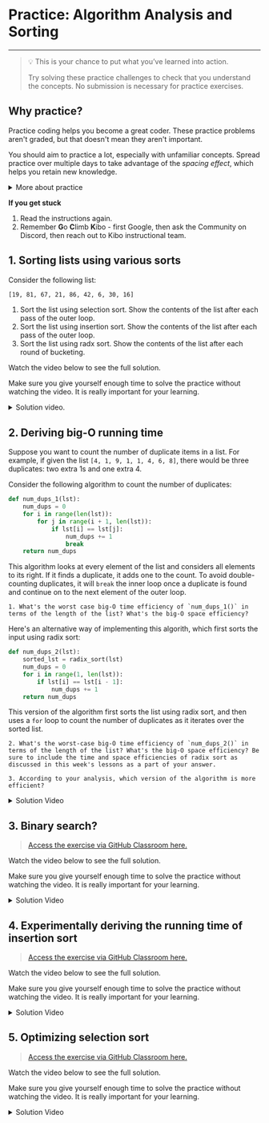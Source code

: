 # Practice: Algorithm Analysis and Sorting

---

> 💡 This is your chance to put what you’ve learned into action.
>
> Try solving these practice challenges to check that you understand the concepts.
> No submission is necessary for practice exercises.

## Why practice?

Practice coding helps you become a great coder. These practice problems aren't
graded, but that doesn't mean they aren't important.

You should aim to practice a lot, especially with unfamiliar concepts. Spread practice over multiple days to take advantage of the _spacing effect_, which helps you retain new knowledge.

<details><summary>More about practice</summary>

Practice helps you understand what you know, and what you don't know. It can be easy to trick yourself into thinking you understand something when you
do not -- or that you don't understand when you do. Practicing by writing code
or debugging code will help you find out what you really understand, and where
you are still confused.

Practice helps build confidence in your coding. The more programs you write, and
the more problems you solve, the more you learn that you are a capable coder and
problem-solver.

Practice doesn't always feel good - sometimes you'll be stumped! But, practice
shouldn't feel super frustrating either. If you find yourself getting angry at
yourself or the code, it's a good time to take a break and ask for help.

The **solutions** to each challenge are available, and you can view a video of the solution below each challenge.

* Try to go through the whole challenge without using the solution.
* If you can’t do the challenge without looking the solution, it means you don’t understand the material well enough yet.
* Try the next practice challenges without looking at the solution. If you need more practice challenges, reach out on Discord.

</details>

<aside>

**If you get stuck**
1. Read the instructions again.
2. Remember **G**o **C**limb **K**ibo - first Google, then ask the Community on Discord, then reach out to Kibo instructional team.

</aside>

## 1. Sorting lists using various sorts

Consider the following list:

```txt
[19, 81, 67, 21, 86, 42, 6, 30, 16]
```

1. Sort the list using selection sort. Show the contents of the list after each pass of the outer loop.
2. Sort the list using insertion sort. Show the contents of the list after each pass of the outer loop.
3. Sort the list using radx sort. Show the contents of the list after each round of bucketing.

Watch the video below to see the full solution.

Make sure you give yourself enough time to solve the practice without watching the video. It is really important for your learning.

<details><summary>Solution video.</summary>

> VIDEO. Solution video.

</details>

## 2. Deriving big-O running time

Suppose you want to count the number of duplicate items in a list. For example, if given the list `[4, 1, 9, 1, 1, 4, 6, 8]`, there would be three duplicates: two extra 1s and one extra 4.

Consider the following algorithm to count the number of duplicates:

```python
def num_dups_1(lst):
    num_dups = 0
    for i in range(len(lst)):
        for j in range(i + 1, len(lst)):
            if lst[i] == lst[j]:
                num_dups += 1
                break
    return num_dups
```

This algorithm looks at every element of the list and considers all elements to its right. If it finds a duplicate, it adds one to the count. To avoid double-counting duplicates, it will `break` the inner loop once a duplicate is found and continue on to the next element of the outer loop.

    1. What's the worst case big-O time efficiency of `num_dups_1()` in terms of the length of the list? What's the big-O space efficiency?

Here's an alternative way of implementing this algorith, which first sorts the input using radix sort:

```python
def num_dups_2(lst):
    sorted_lst = radix_sort(lst)
    num_dups = 0
    for i in range(1, len(lst)):
        if lst[i] == lst[i - 1]:
            num_dups += 1
    return num_dups
```

This version of the algorithm first sorts the list using radix sort, and then uses a `for` loop to count the number of duplicates as it iterates over the sorted list.

    2. What's the worst-case big-O time efficiency of `num_dups_2()` in terms of the length of the list? What's the big-O space efficiency? Be sure to include the time and space efficiencies of radix sort as discussed in this week's lessons as a part of your answer.

    3. According to your analysis, which version of the algorithm is more efficient?

<details><summary>Solution Video</summary>

> VIDEO. Solution video.

</details>

## 3. Binary search?

> [Access the exercise via GitHub Classroom here.](https://github.com/kiboschool/insertion-analysis)

Watch the video below to see the full solution.

Make sure you give yourself enough time to solve the practice without watching the video. It is really important for your learning.

<details><summary>Solution Video</summary>

> VIDEO. Solution video.

</details>

## 4. Experimentally deriving the running time of insertion sort

> [Access the exercise via GitHub Classroom here.](https://github.com/kiboschool/insertion-analysis)

Watch the video below to see the full solution.

Make sure you give yourself enough time to solve the practice without watching the video. It is really important for your learning.

<details><summary>Solution Video</summary>

> VIDEO. Solution video.

</details>

## 5. Optimizing selection sort

> [Access the exercise via GitHub Classroom here.](https://github.com/kiboschool/selection-sort-opt)

Watch the video below to see the full solution.

Make sure you give yourself enough time to solve the practice without watching the video. It is really important for your learning.

<details><summary>Solution Video</summary>

> VIDEO. Solution video.

</details>
